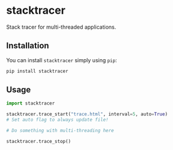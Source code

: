 # stacktracer

Stack tracer for multi-threaded applications.

## Installation

You can install ``stacktracer`` simply using ``pip``:
```bash
pip install stacktracer
```

## Usage

```python
import stacktracer

stacktracer.trace_start("trace.html", interval=5, auto=True)
# Set auto flag to always update file!

# Do something with multi-threading here

stacktracer.trace_stop()
```

